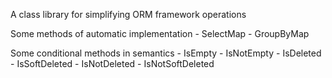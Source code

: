 A class library for simplifying ORM framework operations

Some methods of automatic implementation
	- SelectMap
	- GroupByMap
	
Some conditional methods in semantics
	- IsEmpty
	- IsNotEmpty
	- IsDeleted
	- IsSoftDeleted
	- IsNotDeleted
	- IsNotSoftDeleted
